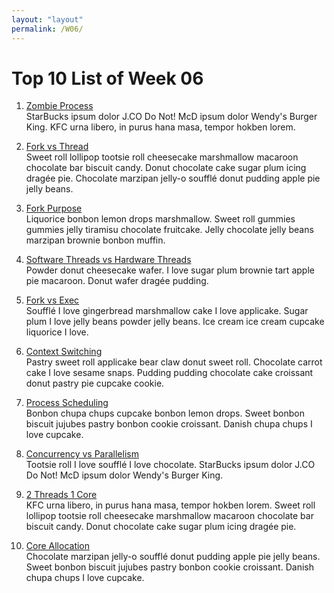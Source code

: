 ```yaml
---
layout: "layout"
permalink: /W06/
---
```


# Top 10 List of Week 06

1. [Zombie Process](https://www.howtogeek.com/119815/htg-explains-what-is-a-zombie-process-on-linux/)<br>
StarBucks ipsum dolor J.CO Do Not!
McD ipsum dolor Wendy's Burger King.
KFC urna libero, in purus hana masa, tempor hokben lorem.

2. [Fork vs Thread](http://www.geekride.com/fork-forking-vs-threading-thread-linux-kernel/)<br>
Sweet roll lollipop tootsie roll cheesecake marshmallow macaroon chocolate bar biscuit candy.
Donut chocolate cake sugar plum icing dragée pie.
Chocolate marzipan jelly-o soufflé donut pudding apple pie jelly beans.

3. [Fork Purpose](https://stackoverflow.com/questions/985051/what-is-the-purpose-of-fork)<br>
Liquorice bonbon lemon drops marshmallow.
Sweet roll gummies gummies jelly tiramisu chocolate fruitcake.
Jelly chocolate jelly beans marzipan brownie bonbon muffin.

4. [Software Threads vs Hardware Threads](https://stackoverflow.com/questions/5593328/software-threads-vs-hardware-threads)<br>
Powder donut cheesecake wafer.
I love sugar plum brownie tart apple pie macaroon.
Donut wafer dragée pudding.

5. [Fork vs Exec](https://www.geeksforgeeks.org/difference-fork-exec/)<br>
Soufflé I love gingerbread marshmallow cake I love applicake.
Sugar plum I love jelly beans powder jelly beans.
Ice cream ice cream cupcake liquorice I love.

6. [Context Switching](https://www.tutorialspoint.com/what-is-context-switching-in-operating-system)<br>
Pastry sweet roll applicake bear claw donut sweet roll.
Chocolate carrot cake I love sesame snaps.
Pudding pudding chocolate cake croissant donut pastry pie cupcake cookie.

7. [Process Scheduling](https://www.tutorialspoint.com/operating_system/os_process_scheduling.htm)<br>
Bonbon chupa chups cupcake bonbon lemon drops.
Sweet bonbon biscuit jujubes pastry bonbon cookie croissant.
Danish chupa chups I love cupcake.

8. [Concurrency vs Parallelism](https://stackoverflow.com/questions/1050222/what-is-the-difference-between-concurrency-and-parallelism)<br>
Tootsie roll I love soufflé I love chocolate.
StarBucks ipsum dolor J.CO Do Not!
McD ipsum dolor Wendy's Burger King.

9. [2 Threads 1 Core](https://forums.tomshardware.com/threads/why-is-cpu-hyperthreading-limited-to-2-threads-why-cant-amd-or-intel-make-it-4-8-or-10-threads-per-core.3388544/)<br>
KFC urna libero, in purus hana masa, tempor hokben lorem.
Sweet roll lollipop tootsie roll cheesecake marshmallow macaroon chocolate bar biscuit candy.
Donut chocolate cake sugar plum icing dragée pie.

10. [Core Allocation](https://superuser.com/questions/187566/does-os-allocate-each-process-to-a-separate-core)<br>
Chocolate marzipan jelly-o soufflé donut pudding apple pie jelly beans.
Sweet bonbon biscuit jujubes pastry bonbon cookie croissant.
Danish chupa chups I love cupcake.

